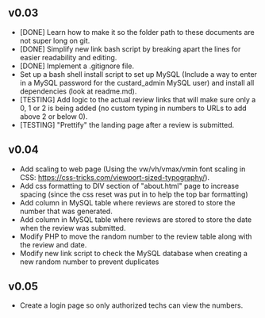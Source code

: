 v0.03
-----

 - [DONE] Learn how to make it so the folder path to these documents are not super long on git.
 - [DONE] Simplify new link bash script by breaking apart the lines for easier readability and editing.
 - [DONE] Implement a .gitignore file.
 - Set up a bash shell install script to set up MySQL (Include a way to enter in a MySQL password for the custard_admin MySQL user) and install all dependencies (look at readme.md).
 - [TESTING] Add logic to the actual review links that will make sure only a 0, 1 or 2 is being added (no custom typing in numbers to URLs to add above 2 or below 0).
 - [TESTING] "Prettify" the landing page after a review is submitted.

v0.04
-----

 - Add scaling to web page (Using the vw/vh/vmax/vmin font scaling in CSS: https://css-tricks.com/viewport-sized-typography/).
 - Add css formatting to DIV section of "about.html" page to increase spacing (since the css reset was put in to help the top bar formatting)
 - Add column in MySQL table where reviews are stored to store the number that was generated.
 - Add column in MySQL table where reviews are stored to store the date when the review was submitted.
 - Modify PHP to move the random number to the review table along with the review and date.
 - Modify new link script to check the MySQL database when creating a new random number to prevent duplicates

v0.05
-----

 - Create a login page so only authorized techs can view the numbers.
